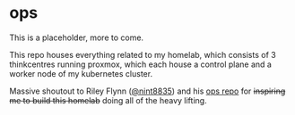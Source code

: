 # ops

This is a placeholder, more to come.

This repo houses everything related to my homelab, which consists of 3 thinkcentres running proxmox, which each house a control plane and a worker node of my kubernetes cluster.

Massive shoutout to Riley Flynn ([@nint8835](https://github.com/nint8835)) and his [ops repo](https://github.com/nint8835/ops) for ~~inspiring me to build this homelab~~ doing all of the heavy lifting.
